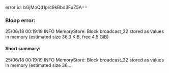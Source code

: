 error id: bGjMoQd1prc9kBbd3FuZ5A==
### Bloop error:

25/06/18 00:19:19 INFO MemoryStore: Block broadcast_32 stored as values in memory (estimated size 36.3 KiB, free 4.5 GiB)
#### Short summary: 

25/06/18 00:19:19 INFO MemoryStore: Block broadcast_32 stored as values in memory (estimated size 36...